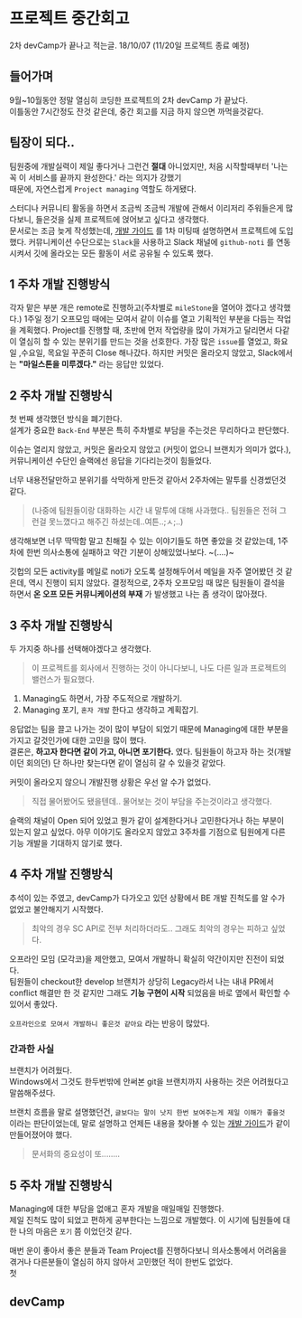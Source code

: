 # 프로젝트 중간회고

2차 devCamp가 끝나고 적는글. 18/10/07
(11/20일 프로젝트 종료 예정)

## 들어가며

9월~10월동안 정말 열심히 코딩한 프로젝트의 2차 devCamp 가 끝났다.  
이틀동안 7시간정도 잔것 같은데, 중간 회고를 지금 하지 않으면 까먹을것같다.  

## 팀장이 되다.. 
팀원중에 개발실력이 제일 좋다거나 그런건 **절대** 아니었지만, 처음 시작할때부터 '나는 꼭 이 서비스를 끝까지 완성한다.' 라는 의지가 강했기   
때문에, 자연스럽게 `Project managing` 역할도 하게됐다. 

스터디나 커뮤니티 활동을 하면서 조금씩 조금씩 개발에 관해서 이리저리 주워들은게 많다보니, 들은것을 실제 프로젝트에 얹어보고 싶다고 생각했다.  
문서로는 조금 늦게 작성했는데, [개발 가이드](https://github.com/YAPP13-4/semi-basement-DevelopGuide) 를 1차 미팅때 설명하면서 프로젝트에 도입했다. 
커뮤니케이션 수단으로는 `Slack`을 사용하고 Slack 채널에 `github-noti` 를 연동시켜서 깃에 올라오는 모든 활동이 서로 공유될 수 있도록 했다.  

## 1 주차 개발 진행방식

각자 맡은 부분 개은 remote로 진행하고(주차별로 `mileStone`을 열어야 겠다고 생각했다.) 
1주일 정기 오프모임 때에는 모여서 같이 이슈를 열고 기획적인 부분을 다듬는 작업을 계획했다. 
Project를 진행할 때, 초반에 먼저 작업량을 많이 가져가고 달리면서 다같이 열심히 할 수 있는 분위기를 만드는 것을 선호한다. 
가장 많은 `issue`를 열었고, 화요일 ,수요일, 목요일 꾸준히 Close 해나갔다. 
하지만 커밋은 올라오지 않았고, Slack에서는 **"마일스톤을 미루겠다."** 라는 응답만 있었다.  

## 2 주차 개발 진행방식 

첫 번째 생각했던 방식을 폐기한다.  
설계가 중요한 `Back-End` 부분은 특히 주차별로 부담을 주는것은 무리하다고 판단했다.  

이슈는 열리지 않았고, 커밋은 올라오지 않았고 (커밋이 없으니 브랜치가 의미가 없다.), 커뮤니케이션 수단인 슬랙에선 응답을 기다리는것이 힘들었다. 

너무 내용전달만하고 분위기를 삭막하게 만든것 같아서 2주차에는 말투를 신경썼던것 같다. 
> (나중에 팀원들이랑 대화하는 시간  내 말투에 대해 사과했다.. 팀원들은 전혀 그런걸 못느꼈다고 해주긴 하셨는데..여튼..;ㅅ;..)

생각해보면 너무 딱딱함 말고 친해질 수 있는 이야기들도 하면 좋았을 것 같았는데, 1주차에 한번 의사소통에 실패하고 약간 기분이 상해있었나보다. ~(....)~

깃헙의 모든 activity를 메일로 noti가 오도록 설정해두어서 메일을 자주 열어봤던 것 같은데, 역시 진행이 되지 않았다. 
결정적으로, 2주차 오프모임 때 많은 팀원들이 결석을 하면서 **온 오프 모든 커뮤니케이션의 부재** 가 발생했고 나는 좀 생각이 많아졌다. 

## 3 주차 개발 진행방식

두 가지중 하나를 선택해야겠다고 생각했다.  
> 이 프로젝트를 회사에서 진행하는 것이 아니다보니, 나도 다른 일과 프로젝트의 밸런스가 필요했다.  

1. Managing도 하면서, 가장 주도적으로 개발하기.
2. Managing 포기, `혼자 개발` 한다고 생각하고 계획잡기. 

응답없는 팀을 끌고 나가는 것이 많이 부담이 되었기 때문에 Managing에 대한 부분을 가지고 갈것인가에 대한 고민을 많이 했다.  
결론은, **하고자 한다면 같이 가고, 아니면 포기한다.** 였다. 팀원들이 하고자 하는 것(개발이던 회의던) 단 하나만 찾는다면 같이 열심히 갈 수 있을것 같았다. 
  
커밋이 올라오지 않으니 개발진행 상황은 우선 알 수가 없었다.  
> 직접 물어봤어도 됐을텐데.. 물어보는 것이 부담을 주는것이라고 생각했다. 

슬랙의 채널이 Open 되어 있었고 뭔가 같이 설계한다거나 고민한다거나 하는 부분이 있는지 알고 싶었다. 
아무 이야기도 올라오지 않았고 3주차를 기점으로 팀원에게 다른 기능 개발을 기대하지 않기로 했다.  

## 4 주차 개발 진행방식

추석이 있는 주였고, devCamp가 다가오고 있던 상황에서 BE 개발 진척도를 알 수가 없었고 불안해지기 시작했다.  
> 최악의 경우 SC API로 전부 처리하더라도.. 그래도 최악의 경우는 피하고 싶었다. 

오프라인 모임 (모각코)을 제안했고, 모여서 개발하니 확실히 약간이지만 진전이 되었다.  
팀원들이 checkout한 develop 브랜치가 상당히 Legacy라서 나는 내내 PR에서 conflict 해결만 한 것 같지만 그래도 **기능 구현이 시작** 되었음을 바로 옆에서 확인할 수 있어서 좋았다. 

`오프라인으로 모여서 개발하니 좋은것 같아요` 라는 반응이 많았다. 

### 간과한 사실 

브랜치가 어려웠다.  
Windows에서 그것도 한두번밖에 안써본 git을 브랜치까지 사용하는 것은 어려웠다고 말씀해주셨다.  

브랜치 흐름을 말로 설명했던건, `글보다는 말이 낫지 한번 보여주는게 제일 이해가 좋을것` 이라는 판단이었는데, 말로 설명하고 언제든 내용을 찾아볼 수 있는 [개발 가이드](https://github.com/YAPP13-4/semi-basement-DevelopGuide)가 같이 만들어졌어야 했다.  
> 문서화의 중요성이 또........ 

## 5 주차 개발 진행방식 

Managing에 대한 부담을 없애고 혼자 개발을 매일매일 진행했다.  
제일 진척도 많이 되었고 편하게 공부한다는 느낌으로 개발했다. 
이 시기에 팀원들에 대한 나의 마음은 `포기` 쯤 이었던것 같다.  

매번 운이 좋아서 좋은 분들과 Team Project를 진행하다보니 의사소통에서 어려움을 겪거나 다른분들이 열심히 하지 않아서 고민했던 적이 한번도 없었다.  
첫 


## devCamp
